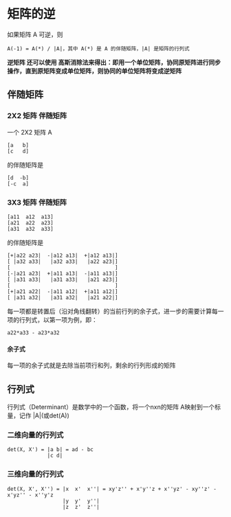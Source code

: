 # 矩阵的逆

如果矩阵 A 可逆，则
```
A(-1) = A(*) / |A|，其中 A(*) 是 A 的伴随矩阵，|A| 是矩阵的行列式
```

**逆矩阵 还可以使用 高斯消除法来得出：即用一个单位矩阵，协同原矩阵进行同步操作，直到原矩阵变成单位矩阵，则协同的单位矩阵将变成逆矩阵**

## 伴随矩阵
### 2X2 矩阵 伴随矩阵
一个 2X2 矩阵 A
```
[a   b]
[c   d]
```
的伴随矩阵是
```
[d  -b]
[-c  a]
```
### 3X3 矩阵 伴随矩阵
```
[a11  a12  a13]
[a21  a22  a23]
[a31  a32  a33]
```
的伴随矩阵是
```
[+|a22 a23|  -|a12 a13|  +|a12 a13|]
[ |a32 a33|   |a32 a33|   |a22 a23|]
[                                  ]
[-|a21 a23|  +|a11 a13|  -|a11 a13|]
[ |a31 a33|   |a31 a33|   |a21 a23|]
[                                  ]
[+|a21 a22|  -|a11 a12|  +|a11 a12|]
[ |a31 a32|   |a31 a32|   |a21 a22|]
```
每一项都是转置后（沿对角线翻转）的当前行列的余子式，进一步的需要计算每一项的行列式，以第一项为例，即：
```
a22*a33 - a23*a32
```

#### 余子式
每一项的余子式就是去除当前项行和列，剩余的行列形成的矩阵

## 行列式
行列式（Determinant）是数学中的一个函数，将一个nxn的矩阵 A映射到一个标量，记作 |A|(或det(A))
### 二维向量的行列式
```
det(X, X') = |a b| = ad - bc
             |c d|  
```
### 三维向量的行列式
```
det(X, X', X'') = |x  x'  x''| = xy'z'' + x'y''z + x''yz' - xy''z' - x'yz'' - x''y'z
                  |y  y'  y''|
                  |z  z'  z''|
```
